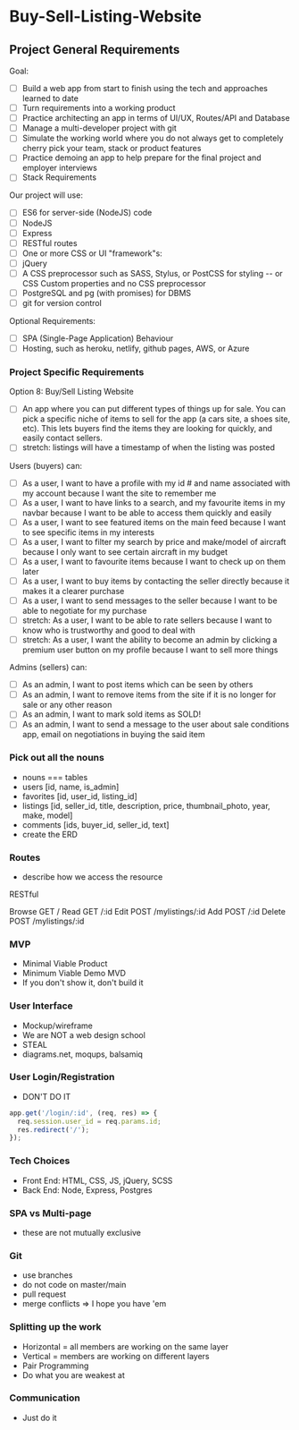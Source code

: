 # Buy-Sell-Listing-Website

## Project General Requirements

Goal:
- [ ] Build a web app from start to finish using the tech and approaches learned to date
- [ ] Turn requirements into a working product
- [ ] Practice architecting an app in terms of UI/UX, Routes/API and Database
- [ ] Manage a multi-developer project with git
- [ ] Simulate the working world where you do not always get to completely cherry pick your team,
      stack or product features
- [ ] Practice demoing an app to help prepare for the final project and employer interviews
- [ ] Stack Requirements

Our project will use:
- [ ] ES6 for server-side (NodeJS) code
- [ ] NodeJS
- [ ] Express
- [ ] RESTful routes
- [ ] One or more CSS or UI "framework"s:
- [ ] jQuery
- [ ] A CSS preprocessor such as SASS, Stylus, or PostCSS for styling -- or CSS Custom properties and
      no CSS preprocessor
- [ ] PostgreSQL and pg (with promises) for DBMS
- [ ] git for version control

Optional Requirements:
- [ ] SPA (Single-Page Application) Behaviour
- [ ] Hosting, such as heroku, netlify, github pages, AWS, or Azure

### Project Specific Requirements
Option 8: Buy/Sell Listing Website
- [ ] An app where you can put different types of things up for sale. You can pick a specific niche of
      items to sell for the app (a cars site, a shoes site, etc). This lets buyers find the items they are looking for quickly, and easily contact sellers.
- [ ] stretch: listings will have a timestamp of when the listing was posted

Users (buyers) can:
- [ ] As a user, I want to have a profile with my id # and name associated with my account because I want the site to remember me
- [ ] As a user, I want to have links to a search, and my favourite items in my navbar because I want to be able to
      access them quickly and easily
- [ ] As a user, I want to see featured items on the main feed because I want to see specific items in my interests
- [ ] As a user, I want to filter my search by price and make/model of aircraft because I only want to see certain aircraft in my budget
- [ ] As a user, I want to favourite items because I want to check up on them later
- [ ] As a user, I want to buy items by contacting the seller directly because it makes it a clearer purchase
- [ ] As a user, I want to send messages to the seller because I want to be able to negotiate for my purchase
- [ ] stretch: As a user, I want to be able to rate sellers because I want to know who is trustworthy and good to deal with
- [ ] stretch: As a user, I want the ability to become an admin by clicking a premium user button on my profile because I want to sell more things

Admins (sellers) can:
- [ ] As an admin, I want to post items which can be seen by others
- [ ] As an admin, I want to remove items from the site if it is no longer for sale or any other reason
- [ ] As an admin, I want to mark sold items as SOLD!
- [ ] As an admin, I want to send a message to the user about sale conditions app, email on negotiations in buying the
      said item

### Pick out all the nouns
* nouns === tables
* users [id, name, is_admin]
* favorites [id, user_id, listing_id]
* listings [id, seller_id, title, description, price, thumbnail_photo, year, make, model]
* comments [ids, buyer_id, seller_id, text]
* create the ERD

### Routes
* describe how we access the resource

RESTful

Browse  GET  /
Read    GET  /:id
Edit    POST /mylistings/:id
Add     POST /:id 
Delete  POST /mylistings/:id
<!-- GET/POST reference ejs files in server file. what ejs files will we have? -->
### MVP
* Minimal Viable Product
* Minimum Viable Demo MVD
* If you don't show it, don't build it

### User Interface
* Mockup/wireframe
* We are NOT a web design school
* STEAL
* diagrams.net, moqups, balsamiq

### User Login/Registration
* DON'T DO IT

```js
app.get('/login/:id', (req, res) => {
  req.session.user_id = req.params.id;
  res.redirect('/');
});
```

### Tech Choices
* Front End: HTML, CSS, JS, jQuery, SCSS
* Back End: Node, Express, Postgres

### SPA vs Multi-page
* these are not mutually exclusive

### Git
* use branches
* do not code on master/main
* pull request
* merge conflicts => I hope you have 'em

### Splitting up the work
* Horizontal = all members are working on the same layer
* Vertical = members are working on different layers
* Pair Programming
* Do what you are weakest at

### Communication
* Just do it
